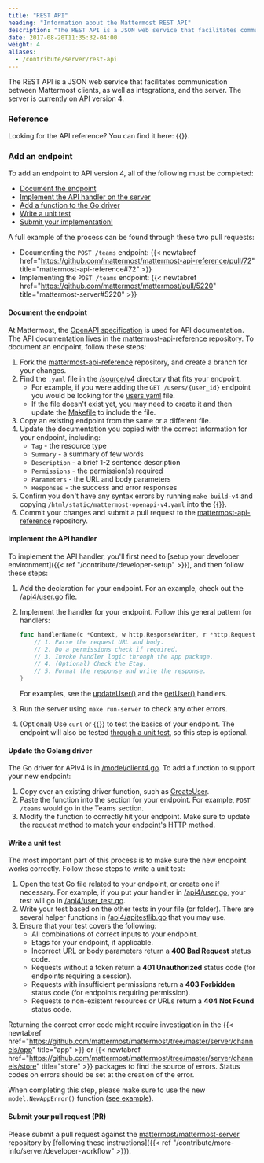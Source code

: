```yaml
---
title: "REST API"
heading: "Information about the Mattermost REST API"
description: "The REST API is a JSON web service that facilitates communication between Mattermost clients, as well as integrations, and the server."
date: 2017-08-20T11:35:32-04:00
weight: 4
aliases:
  - /contribute/server/rest-api
---
```


The REST API is a JSON web service that facilitates communication between Mattermost clients, as well as integrations, and the server. The server is currently on API version 4.

### Reference

Looking for the API reference? You can find it here: {{<newtabref title="https://api.mattermost.com" href="https://api.mattermost.com">}}.

### Add an endpoint

To add an endpoint to API version 4, all of the following must be completed:

- [Document the endpoint](#document-the-endpoint)
- [Implement the API handler on the server](#implement-the-api-handler)
- [Add a function to the Go driver](#update-the-golang-driver)
- [Write a unit test](#write-a-unit-test)
- [Submit your implementation!](#submit-your-pull-request-pr)

A full example of the process can be found through these two pull requests:

- Documenting the `POST /teams` endpoint: {{< newtabref href="https://github.com/mattermost/mattermost-api-reference/pull/72" title="mattermost-api-reference#72" >}}
- Implementing the `POST /teams` endpoint: {{< newtabref href="https://github.com/mattermost/mattermost/pull/5220" title="mattermost-server#5220" >}}

#### Document the endpoint
At Mattermost, the [OpenAPI specification](https://github.com/OAI/OpenAPI-Specification/blob/master/versions/2.0.md) is used for API documentation. The API documentation lives in the [mattermost-api-reference](https://github.com/mattermost/mattermost-api-reference) repository. To document an endpoint, follow these steps:

1. Fork the [mattermost-api-reference](https://github.com/mattermost/mattermost-api-reference) repository, and create a branch for your changes.
2. Find the `.yaml` file in the [/source/v4](https://github.com/mattermost/mattermost-api-reference/tree/master/v4/source) directory that fits your endpoint.
    - For example, if you were adding the `GET /users/{user_id}` endpoint you would be looking for the [users.yaml](https://github.com/mattermost/mattermost-api-reference/blob/master/v4/source/users.yaml) file.
    - If the file doesn't exist yet, you may need to create it and then update the [Makefile](https://github.com/mattermost/mattermost-api-reference/tree/master/Makefile) to include the file.
3. Copy an existing endpoint from the same or a different file.
4. Update the documentation you copied with the correct information for your endpoint, including:
    - `Tag` - the resource type
    - `Summary` - a summary of few words
    - `Description` - a brief 1-2 sentence description
    - `Permissions` - the permission(s) required
    - `Parameters` - the URL and body parameters
    - `Responses` - the success and error responses
5.  Confirm you don't have any syntax errors by running `make build-v4` and copying `/html/static/mattermost-openapi-v4.yaml` into the {{<newtabref title="Swagger editor" href="http://editor.swagger.io">}}.
6.  Commit your changes and submit a pull request to the [mattermost-api-reference](https://github.com/mattermost/mattermost-api-reference) repository.
#### Implement the API handler
To implement the API handler, you'll first need to [setup your developer environment]({{< ref "/contribute/developer-setup" >}}), and then follow these steps:

1.  Add the declaration for your endpoint. For an example, check out the [/api4/user.go](https://github.com/mattermost/mattermost/tree/master/server/channels/api4/user.go) file.

2.  Implement the handler for your endpoint. Follow this general pattern for handlers:

    ```Go
    func handlerName(c *Context, w http.ResponseWriter, r *http.Request) {
        // 1. Parse the request URL and body.
        // 2. Do a permissions check if required.
        // 3. Invoke handler logic through the app package.
        // 4. (Optional) Check the Etag.
        // 5. Format the response and write the response.
    }
    ```
    For examples, see the [updateUser()](https://github.com/mattermost/mattermost/tree/master/server/channels/api4/user.go#L1230) and the [getUser()](https://github.com/mattermost/mattermost/tree/master/server/channels/api4/user.go#L177) handlers.

3.  Run the server using `make run-server` to check any other errors.
4.  (Optional) Use `curl` or {{<newtabref title="Postman" href="https://www.getpostman.com/">}} to test the basics of your endpoint. The endpoint will also be tested [through a unit test](#write-a-unit-test), so this step is optional.
#### Update the Golang driver
The Go driver for APIv4 is in [/model/client4.go](https://github.com/mattermost/mattermost/tree/master/server/public/model/client4.go). To add a function to support your new endpoint:

1.  Copy over an existing driver function, such as [CreateUser](https://github.com/mattermost/mattermost/tree/master/server/public/model/client4.go#L827).
2.  Paste the function into the section for your endpoint. For example, `POST /teams` would go in the Teams section.
3.  Modify the function to correctly hit your endpoint. Make sure to update the request method to match your endpoint's HTTP method.
#### Write a unit test
The most important part of this process is to make sure the new endpoint works correctly. Follow these steps to write a unit test:

1.  Open the test Go file related to your endpoint, or create one if necessary. For example, if you put your handler in [/api4/user.go](https://github.com/mattermost/mattermost/tree/master/server/channels/api4/user.go), your test will go in [/api4/user\_test.go](https://github.com/mattermost/mattermost/tree/master/server/channels/api4/user_test.go).
2.  Write your test based on the other tests in your file (or folder). There are several helper functions in [/api4/apitestlib.go](https://github.com/mattermost/mattermost/tree/master/server/channels/api4/apitestlib.go) that you may use.
3.  Ensure that your test covers the following:
    - All combinations of correct inputs to your endpoint.
    - Etags for your endpoint, if applicable.
    - Incorrect URL or body parameters return a **400 Bad Request** status code.
    - Requests without a token return a **401 Unauthorized** status code (for endpoints requiring a session).
    - Requests with insufficient permissions return a **403 Forbidden** status code (for endpoints requiring permission).
    - Requests to non-existent resources or URLs return a **404 Not Found** status code.

Returning the correct error code might require investigation in the {{< newtabref href="https://github.com/mattermost/mattermost/tree/master/server/channels/app" title="app" >}} or {{< newtabref href="https://github.com/mattermost/mattermost/tree/master/server/channels/store" title="store" >}} packages to find the source of errors. Status codes on errors should be set at the creation of the error.

When completing this step, please make sure to use the new `model.NewAppError()` function ([see example](https://github.com/mattermost/mattermost/blob/master/server/channels/store/sqlstore/user_store.go)).
#### Submit your pull request (PR)
Please submit a pull request against the [mattermost/mattermost-server](https://github.com/mattermost/mattermost) repository by [following these instructions]({{< ref "/contribute/more-info/server/developer-workflow" >}}).
